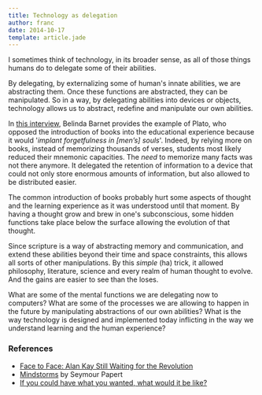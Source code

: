 ```yaml
---
title: Technology as delegation
author: franc
date: 2014-10-17
template: article.jade
---
```


I sometimes think of technology, in its broader sense, as all of those things humans do to delegate some of their abilities. 

By delegating, by externalizing some of human's innate abilities, we are abstracting them. Once these functions are abstracted, they can be manipulated. So in a way, by delegating abilities into devices or objects, technology allows us to abstract, redefine and manipulate our own abilities.

In [this interview](http://web.archive.org/web/20120206001457/http://www.framejournal.net/interview/14/belinda-barnet), Belinda Barnet provides the example of Plato, who opposed the introduction of books into the educational experience because it would '_implant forgetfulness in [men’s] souls_'. Indeed, by relying more on books, instead of memorizing thousands of verses, students most likely reduced their mnemonic capacities. The _need_ to memorize many facts was not there anymore. It delegated the retention of information to a device that could not only store enormous amounts of information, but also allowed to be distributed easier. 

The common introduction of books probably hurt some aspects of thought and the learning experience as it was understood until that moment. By having a thought grow and brew in one's subconscious, some hidden functions take place below the surface allowing the evolution of that thought. 

Since scripture is a way of abstracting memory and communication, and extend these abilities beyond their time and space constraints, this allows all sorts of other manipulations. By this _simple_ (ha) trick, it allowed philosophy, literature, science and every realm of human thought to evolve. And the gains are easier to see than the loses.

What are some of the mental functions we are delegating now to computers? What are some of the processes we are allowing to happen in the future by manipulating abstractions of our own abilities? What is the way technology is designed and implemented today inflicting in the way we understand learning and the human experience?

### References

* [Face to Face: Alan Kay Still Waiting for the Revolution](http://www.scholastic.com/browse/article.jsp?id=5)
* [Mindstorms](http://www.amazon.com/Mindstorms-Children-Computers-Powerful-Ideas/dp/0465046746) by Seymour Papert
* [If you could have what you wanted, what would it be like?](https://www.youtube.com/watch?v=r36NNGzNvjo)